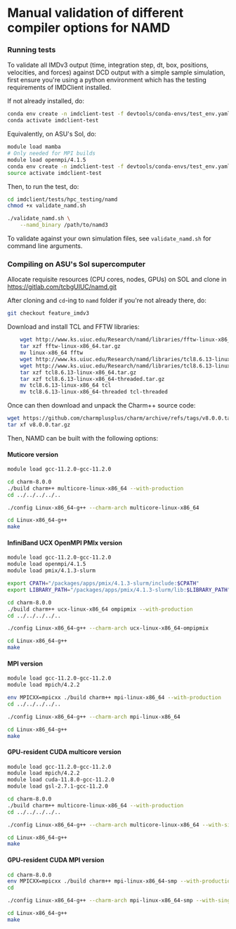 # Manual validation of different compiler options for NAMD

### Running tests

To validate all IMDv3 output (time, integration step, dt, box, positions, velocities, and forces)
against DCD output with a simple sample simulation, first ensure you're using a 
python environment which has the testing requirements of IMDClient installed.

If not already installed, do:
```bash
conda env create -n imdclient-test -f devtools/conda-envs/test_env.yaml -y
conda activate imdclient-test
```

Equivalently, on ASU's Sol, do:
```bash
module load mamba
# Only needed for MPI builds
module load openmpi/4.1.5
conda env create -n imdclient-test -f devtools/conda-envs/test_env.yaml -y
source activate imdclient-test
```

Then, to run the test, do:
```bash
cd imdclient/tests/hpc_testing/namd
chmod +x validate_namd.sh

./validate_namd.sh \
    --namd_binary /path/to/namd3 
```

To validate against your own simulation files, see `validate_namd.sh` for 
command line arguments.

### Compiling on ASU's Sol supercomputer

Allocate requisite resources (CPU cores, nodes, GPUs) on SOL and clone in https://gitlab.com/tcbgUIUC/namd.git

After cloning and `cd`-ing to `namd` folder if you're not already there, do:

```bash
git checkout feature_imdv3
```

Download and install TCL and FFTW libraries:
```bash
    wget http://www.ks.uiuc.edu/Research/namd/libraries/fftw-linux-x86_64.tar.gz
    tar xzf fftw-linux-x86_64.tar.gz
    mv linux-x86_64 fftw
    wget http://www.ks.uiuc.edu/Research/namd/libraries/tcl8.6.13-linux-x86_64.tar.gz
    wget http://www.ks.uiuc.edu/Research/namd/libraries/tcl8.6.13-linux-x86_64-threaded.tar.gz
    tar xzf tcl8.6.13-linux-x86_64.tar.gz
    tar xzf tcl8.6.13-linux-x86_64-threaded.tar.gz
    mv tcl8.6.13-linux-x86_64 tcl
    mv tcl8.6.13-linux-x86_64-threaded tcl-threaded
```

Once can then download and unpack the Charm++ source code:

```bash
wget https://github.com/charmplusplus/charm/archive/refs/tags/v8.0.0.tar.gz
tar xf v8.0.0.tar.gz
```

Then, NAMD can be built with the following options:

#### Muticore version

```bash
module load gcc-11.2.0-gcc-11.2.0

cd charm-8.0.0
./build charm++ multicore-linux-x86_64 --with-production
cd ../../../../..

./config Linux-x86_64-g++ --charm-arch multicore-linux-x86_64

cd Linux-x86_64-g++
make
```

#### InfiniBand UCX OpenMPI PMIx version

```bash
module load gcc-11.2.0-gcc-11.2.0
module load openmpi/4.1.5
module load pmix/4.1.3-slurm

export CPATH="/packages/apps/pmix/4.1.3-slurm/include:$CPATH"
export LIBRARY_PATH="/packages/apps/pmix/4.1.3-slurm/lib:$LIBRARY_PATH"

cd charm-8.0.0
./build charm++ ucx-linux-x86_64 ompipmix --with-production
cd ../../../../..

./config Linux-x86_64-g++ --charm-arch ucx-linux-x86_64-ompipmix

cd Linux-x86_64-g++
make
```

#### MPI version

```bash
module load gcc-11.2.0-gcc-11.2.0
module load mpich/4.2.2

env MPICXX=mpicxx ./build charm++ mpi-linux-x86_64 --with-production
cd ../../../../..

./config Linux-x86_64-g++ --charm-arch mpi-linux-x86_64

cd Linux-x86_64-g++
make
```

#### GPU-resident CUDA multicore version

```bash
module load gcc-11.2.0-gcc-11.2.0
module load mpich/4.2.2
module load cuda-11.8.0-gcc-11.2.0
module load gsl-2.7.1-gcc-11.2.0

cd charm-8.0.0
./build charm++ multicore-linux-x86_64 --with-production
cd ../../../../..

./config Linux-x86_64-g++ --charm-arch multicore-linux-x86_64 --with-single-node-cuda

cd Linux-x86_64-g++
make
```

#### GPU-resident CUDA MPI version

```bash
cd charm-8.0.0
env MPICXX=mpicxx ./build charm++ mpi-linux-x86_64-smp --with-production
cd 

./config Linux-x86_64-g++ --charm-arch mpi-linux-x86_64-smp --with-single-node-cuda

cd Linux-x86_64-g++
make
```